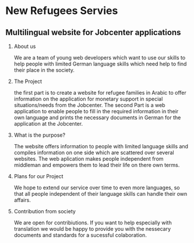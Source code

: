 # New Refugees Servies
## Multilingual website for Jobcenter applications

1. About us

	We are a team of young web developers which want to use our skills to help people with limited German language skills which need help to find their place in the society. 

2. The Project

	the first part is to create a website for refugee families in Arabic to offer information on the application for monetary support in special situations/needs from the Jobcenter.
The second Part is a web application to enable people to fill in the required information in their own language and prints the necessary documents in German for the application at the Jobcenter.

3. What is the purpose?

	The website offers information to people with limited language skills and compiles information on one side which are scattered over several websites. The web aplication makes people independent from middleman and empowers them to lead their life on there own terms.

4. Plans for our Project

	We hope to extend our service over time to even more languages, so that all people independent of their language skills can handle their own affairs.

5. Contribution from society

	We are open for contribiutions.
If you want to help especially with translation we would be happy to provide you with the nessecary documents and standards for a sucessful colaboration.
